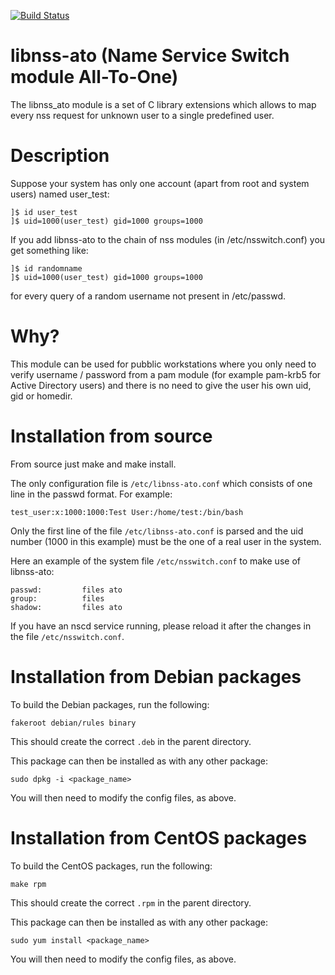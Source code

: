 [![Build Status](https://travis-ci.org/donapieppo/libnss-ato.svg?branch=master)](https://travis-ci.org/donapieppo/libnss-ato)

libnss-ato (Name Service Switch module All-To-One)
==========

The libnss_ato module is a set of C library extensions which allows to map every nss request for unknown user to a single predefined user.

Description
=========

Suppose your system has only one account (apart from root and system users) named user_test:

```console
]$ id user_test
]$ uid=1000(user_test) gid=1000 groups=1000
```

If you add libnss-ato to the chain of nss modules (in /etc/nsswitch.conf) you get something like:

```console
]$ id randomname
]$ uid=1000(user_test) gid=1000 groups=1000
```

for every query of a random username not present in /etc/passwd.

Why?
=========

This module can be used for pubblic workstations where you only need to verify username / password from a pam module (for example pam-krb5 for Active Directory users) and there is no need to give the user his own uid, gid or homedir.

Installation from source
=========
From source just make and make install.

The only configuration file is `/etc/libnss-ato.conf` which consists of one line in the passwd format. For example:

```console
test_user:x:1000:1000:Test User:/home/test:/bin/bash
```

Only the first line of the file `/etc/libnss-ato.conf` is parsed and the 
uid number (1000 in this example) must be the one of a real user in the system.

Here an example of the system file `/etc/nsswitch.conf` to make use of libnss-ato:

```console
passwd:         files ato
group:          files
shadow:         files ato
```

If you have an nscd service running, please reload it after the changes in the file
`/etc/nsswitch.conf`.

Installation from Debian packages
=========
To build the Debian packages, run the following:
```console
fakeroot debian/rules binary
```
This should create the correct `.deb` in the parent directory.

This package can then be installed as with any other package:
```console
sudo dpkg -i <package_name>
```
You will then need to modify the config files, as above.

Installation from CentOS packages
=========
To build the CentOS packages, run the following:
```console
make rpm
```
This should create the correct `.rpm` in the parent directory.

This package can then be installed as with any other package:
```console
sudo yum install <package_name>
```
You will then need to modify the config files, as above.
